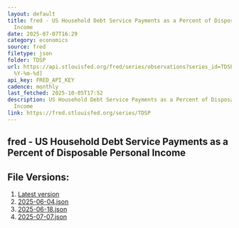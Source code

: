 ```yaml
---
layout: default
title: fred - US Household Debt Service Payments as a Percent of Disposable Personal
  Income
date: 2025-07-07T16:29
category: economics
source: fred
filetype: json
folder: TDSP
url: https://api.stlouisfed.org/fred/series/observations?series_id=TDSP&file_type=json&observation_end=[date
  %Y-%m-%d]
api_key: FRED_API_KEY
cadence: monthly
last_fetched: 2025-10-05T17:52
description: US Household Debt Service Payments as a Percent of Disposable Personal
  Income
link: https://fred.stlouisfed.org/series/TDSP
---
```


## fred - US Household Debt Service Payments as a Percent of Disposable Personal Income

<div id="data-chart"></div>
<div id="data-table"></div>
<script>
document.addEventListener('DOMContentLoaded', function(){
  ShowChart($('#data-chart'));
  SourceTabler($('#data-table'));
});
</script>

## File Versions:
1. [Latest version](./latest.json)
2. [2025-06-04.json](./2025-06-04.json)
3. [2025-06-18.json](./2025-06-18.json)
4. [2025-07-07.json](./2025-07-07.json)
